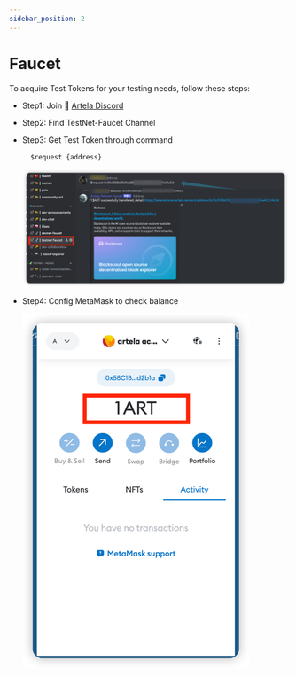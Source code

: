 ```yaml
---
sidebar_position: 2
---
```


# Faucet

To acquire Test Tokens for your testing needs, follow these steps:

* Step1: Join 🚰 [Artela Discord ](https://discord.com/invite/artela)

* Step2: Find TestNet-Faucet Channel

* Step3: Get Test Token through command
  ```shell
    $request {address}
  ```
    ![img_1.png](img_1.png)

* Step4: Config MetaMask to check balance

    ![img.png](img.png)
